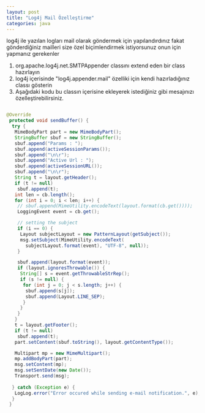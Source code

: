 ```yaml
---
layout: post
title: "Log4j Mail Özelleştirme"
categories: java
---
```

log4j ile yazılan logları mail olarak göndermek için yapılandırdınız fakat gönderdiğiniz mailleri size özel biçimlendirmek istiyorsunuz onun için yapmanız gerekenler

1. org.apache.log4j.net.SMTPAppender classını extend eden bir class hazırlayın
2. log4j içerisinde "log4j.appender.mail" özelliki için kendi hazırladığınız classı gösterin
3.  Aşağıdaki kodu bu classın içerisine ekleyerek istediğiniz gibi mesajınızı özelleştirebilirsiniz.

```java

@Override
 protected void sendBuffer() {  
  try {
   MimeBodyPart part = new MimeBodyPart();
   StringBuffer sbuf = new StringBuffer();
   sbuf.append("Params : ");
   sbuf.append(activeSessionParams());
   sbuf.append("\n\r");
   sbuf.append("Active Url : ");
   sbuf.append(activeSessionURL());
   sbuf.append("\n\r");
   String t = layout.getHeader();
   if (t != null)
    sbuf.append(t);
   int len = cb.length();
   for (int i = 0; i < len; i++) {
    // sbuf.append(MimeUtility.encodeText(layout.format(cb.get())));
    LoggingEvent event = cb.get();

    // setting the subject
    if (i == 0) {
     Layout subjectLayout = new PatternLayout(getSubject());
     msg.setSubject(MimeUtility.encodeText(
       subjectLayout.format(event), "UTF-8", null));
    }

    sbuf.append(layout.format(event));
    if (layout.ignoresThrowable()) {
     String[] s = event.getThrowableStrRep();
     if (s != null) {
      for (int j = 0; j < s.length; j++) {
       sbuf.append(s[j]);
       sbuf.append(Layout.LINE_SEP);
      }
     }
    }
   }
   t = layout.getFooter();
   if (t != null)
    sbuf.append(t);
   part.setContent(sbuf.toString(), layout.getContentType());

   Multipart mp = new MimeMultipart();
   mp.addBodyPart(part);
   msg.setContent(mp);
   msg.setSentDate(new Date());
   Transport.send(msg);
   
  } catch (Exception e) {
   LogLog.error("Error occured while sending e-mail notification.", e);
  }
 }
 
```
